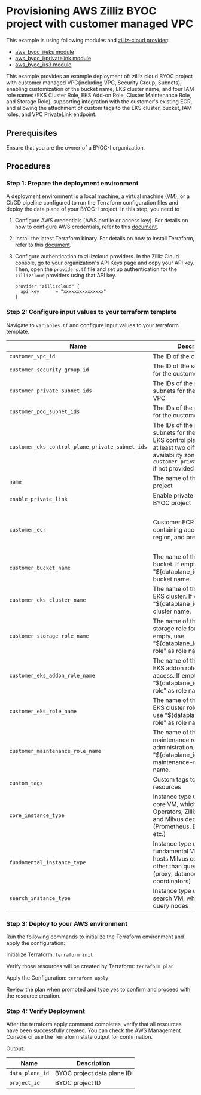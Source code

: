 # Provisioning AWS Zilliz BYOC project with customer managed VPC
This example is using following modules and [zilliz-cloud provider](https://registry.terraform.io/providers/zilliztech/zillizcloud/latest):
- [aws_byoc_i/eks module](../../modules/aws_byoc_i/eks)
- [aws_byoc_i/privatelink module](../../modules/aws_byoc_i/privatelink)
- [aws_byoc_i/s3 module](../../modules/aws_byoc_i/s3)

This example provides an example deployment of: zilliz cloud BYOC project with customer managed VPC(including VPC, Security Group, Subnets),
enabling customization of the bucket name, EKS cluster name, and four IAM role names (EKS Cluster Role, EKS Add-on Role, Cluster Maintenance Role, and Storage Role),
supporting integration with the customer's existing ECR,
and allowing the attachment of custom tags to the EKS cluster, bucket, IAM roles, and VPC PrivateLink endpoint.

## Prerequisites
Ensure that you are the owner of a BYOC-I organization.

## Procedures

### Step 1: Prepare the deployment environment
A deployment environment is a local machine, a virtual machine (VM), or a CI/CD pipeline configured to run the Terraform configuration files and deploy the data plane of your BYOC-I project. In this step, you need to

1. Configure AWS credentials (AWS profile or access key).
   For details on how to configure AWS credentials, refer to this [document](https://docs.aws.amazon.com/cli/latest/userguide/cli-configure-files.html).

2. Install the latest Terraform binary.
   For details on how to install Terraform, refer to this [document](https://developer.hashicorp.com/terraform/install?product_intent=terraform).

3. Configure authentication to zillizcloud providers.
   In the Zilliz Cloud console, go to your organization's API Keys page and copy your API key. 
   Then, open the `providers.tf` file and set up authentication for the `zillizcloud` providers using that API key.
    ```
    provider "zillizcloud" {
      api_key      = "xxxxxxxxxxxxxxx"
    }
    ```
### Step 2: Configure input values to your terraform template
Navigate to `variables.tf` and configure input values to your terraform template.

| Name                                            | Description                                                  | Type           | Default                                                      | Required |
| ----------------------------------------------- | ------------------------------------------------------------ | -------------- | ------------------------------------------------------------ | -------- |
| `customer_vpc_id`                               | The ID of the customer VPC                                   | `string`       | —                                                            | Yes      |
| `customer_security_group_id`                    | The ID of the security group for the customer VPC            | `string`       | —                                                            | Yes      |
| `customer_private_subnet_ids`                   | The IDs of the private subnets for the customer VPC          | `list(string)` | —                                                            | Yes      |
| `customer_pod_subnet_ids`                       | The IDs of the pod subnets for the customer VPC              | `list(string)` | []                                                           | No       |
| `customer_eks_control_plane_private_subnet_ids` | The IDs of the private subnets for the customer's EKS control plane, must be in at least two different availability zones. Defaults to `customer_private_subnet_ids` if not provided | `list(string)` | `[]`                                                         | No       |
| `name`                                          | The name of the BYOC project                                 | `string`       | —                                                            | Yes      |
| `enable_private_link`                           | Enable private link for the BYOC project                     | `bool`         | `false`                                                      | No       |
| `customer_ecr`                                  | Customer ECR configuration containing account ID, region, and prefix | `object`       | `{ecr_account_id = "965570967084", ecr_region = "us-west-2", ecr_prefix = "zilliz-byoc"}` | No       |
| `customer_bucket_name`                          | The name of the customer bucket. If empty, use "${dataplane_id}-milvus" as bucket name. | `string`       | `""`                                                         | No       |
| `customer_eks_cluster_name`                     | The name of the customer EKS cluster. If empty, use "${dataplane_id}" as EKS cluster name. | `string`       | `""`                                                         | No       |
| `customer_storage_role_name`                    | The name of the customer storage role for S3 access. If empty, use "${dataplane_id}-storage-role" as role name. | `string`       | `""`                                                         | No       |
| `customer_eks_addon_role_name`                  | The name of the customer EKS addon role for S3 access. If empty, use "${dataplane_id}-addon-role" as role name. | `string`       | `""`                                                         | No       |
| `customer_eks_role_name`                        | The name of the customer EKS cluster role. If empty, use "${dataplane_id}-eks-role" as role name. | `string`       | `""`                                                         | No       |
| `customer_maintenance_role_name`                | The name of the customer maintenance role for cluster administration. If empty, use "${dataplane_id}-maintenance-role" as role name. | `string`       | `""`                                                         | No       |
| `custom_tags`                                   | Custom tags to apply to resources                            | `map(string)`  | `{}`                                                         | No       |
| `core_instance_type`                            | Instance type used for the core VM, which hosts Milvus Operators, Zilliz Cloud Agent, and Milvus dependencies (Prometheus, Etcd, Pulsar, etc.) | `string`       | `"m6i.2xlarge"`                                              | No       |
| `fundamental_instance_type`                     | Instance type used for the fundamental VM, which hosts Milvus components other than query nodes (proxy, datanode, index pool, coordinators) | `string`       | `"m6i.2xlarge"`                                              | No       |
| `search_instance_type`                          | Instance type used for the search VM, which hosts the query nodes | `string`       | `"m6id.4xlarge"`                                             | No       |

### Step 3: Deploy to your AWS environment
Run the following commands to initialize the Terraform environment and apply the configuration:

Initialize Terraform: `terraform init`

Verify those resources will be created by Terraform: `terraform plan`

Apply the Configuration: `terraform apply`

Review the plan when prompted and type yes to confirm and proceed with the resource creation.

### Step 4: Verify Deployment
After the terraform apply command completes, verify that all resources have been successfully created. You can check the AWS Management Console or use the Terraform state output for confirmation.

Output:

| Name                                      | Description                |
|-------------------------------------------|----------------------------|
| `data_plane_id`                              | BYOC project data plane ID |
| `project_id`                              | BYOC project ID            |
